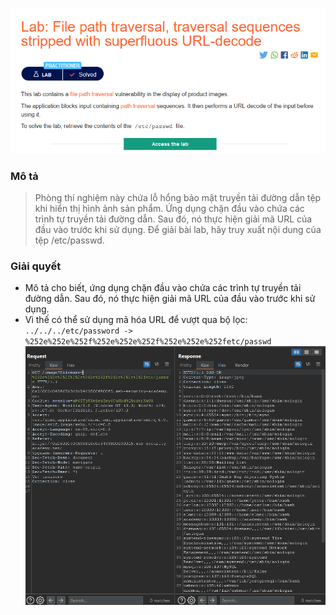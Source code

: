 ![](img/7.png)
### Mô tả
> Phòng thí nghiệm này chứa lỗ hổng bảo mật truyền tải đường dẫn tệp khi hiển thị hình ảnh sản phẩm.
Ứng dụng chặn đầu vào chứa các trình tự truyền tải đường dẫn. Sau đó, nó thực hiện giải mã URL của đầu vào trước khi sử dụng.
Để giải bài lab, hãy truy xuất nội dung của tệp /etc/passwd.
### Giải quyết
- Mô tả cho biết, ứng dụng chặn đầu vào chứa các trình tự truyền tải đường dẫn. Sau đó, nó thực hiện giải mã URL của đầu vào trước khi sử dụng.
- Vì thế có thể sử dụng mã hóa URL để vượt qua bộ lọc:
`../../../etc/password -> %252e%252e%252f%252e%252e%252f%252e%252e%252fetc/passwd` 
![](img/8.png)
